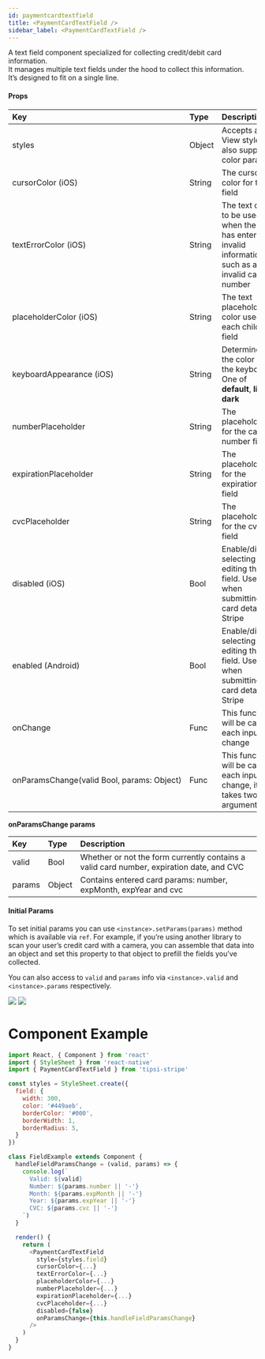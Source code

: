 ```yaml
---
id: paymentcardtextfield
title: <PaymentCardTextField />
sidebar_label: <PaymentCardTextField />
---
```


A text field component specialized for collecting credit/debit card information.  
It manages multiple text fields under the hood to collect this information.  
It’s designed to fit on a single line.

#### Props

| Key | Type | Description |
| :--- | :--- | :--- |
| styles | Object | Accepts all View styles, also support color param |
| cursorColor&nbsp;(iOS) | String | The cursor color for the field |
| textErrorColor&nbsp;(iOS) | String | The text color to be used when the user has entered invalid information, such as an invalid card number |
| placeholderColor&nbsp;(iOS) | String | The text placeholder color used in each child field |
| keyboardAppearance&nbsp;(iOS) | String | Determines the color of the keyboard. One of **default**, **light**, **dark** |
| numberPlaceholder | String | The placeholder for the card number field |
| expirationPlaceholder | String | The placeholder for the expiration field |
| cvcPlaceholder | String | The placeholder for the cvc field |
| disabled&nbsp;(iOS) | Bool | Enable/disable selecting or editing the field. Useful when submitting card details to Stripe |
| enabled&nbsp;(Android) | Bool | Enable/disable selecting or editing the field. Useful when submitting card details to Stripe |
| onChange | Func | This function will be called each input change |
| onParamsChange(valid&nbsp;Bool,&nbsp;params:&nbsp;Object) | Func | This function will be called each input change, it takes two arguments |

**onParamsChange params**

| Key | Type | Description |
| :--- | :--- | :--- |
| valid | Bool | Whether or not the form currently contains a valid card number, expiration date, and CVC |
| params | Object | Contains entered card params: number, expMonth, expYear and cvc |

#### Initial Params

To set initial params you can use `<instance>.setParams(params)` method which is available via `ref`.
For example, if you’re using another library to scan your user’s credit card with a camera, you can assemble that data into an object and set this property to that object to prefill the fields you’ve collected.

You can also access to `valid` and `params` info via `<instance>.valid` and `<instance>.params` respectively.

![](https://cloud.githubusercontent.com/assets/1177226/20276457/60680ee8-aaad-11e6-834f-007909ce6814.gif)  ![](https://cloud.githubusercontent.com/assets/1177226/20572188/82ae5bf0-b1bb-11e6-97fe-fce360208130.gif)

# <PaymentCardTextField /> Component Example

```js
import React, { Component } from 'react'
import { StyleSheet } from 'react-native'
import { PaymentCardTextField } from 'tipsi-stripe'

const styles = StyleSheet.create({
  field: {
    width: 300,
    color: '#449aeb',
    borderColor: '#000',
    borderWidth: 1,
    borderRadius: 5,
  }
})

class FieldExample extends Component {
  handleFieldParamsChange = (valid, params) => {
    console.log(`
      Valid: ${valid}
      Number: ${params.number || '-'}
      Month: ${params.expMonth || '-'}
      Year: ${params.expYear || '-'}
      CVC: ${params.cvc || '-'}
    `)
  }

  render() {
    return (
      <PaymentCardTextField
        style={styles.field}
        cursorColor={...}
        textErrorColor={...}
        placeholderColor={...}
        numberPlaceholder={...}
        expirationPlaceholder={...}
        cvcPlaceholder={...}
        disabled={false}
        onParamsChange={this.handleFieldParamsChange}
      />
    )
  }
}
```
